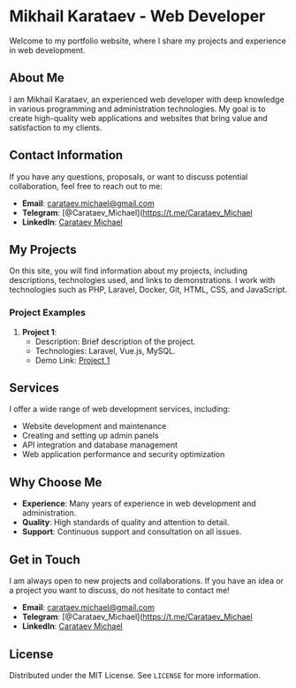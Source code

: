 # Mikhail Karataev - Web Developer

Welcome to my portfolio website, where I share my projects and experience in web development.

## About Me

I am Mikhail Karataev, an experienced web developer with deep knowledge in various programming and administration technologies. My goal is to create high-quality web applications and websites that bring value and satisfaction to my clients.

## Contact Information

If you have any questions, proposals, or want to discuss potential collaboration, feel free to reach out to me:

- **Email**: [carataev.michael@gmail.com](mailto:carataev.michael@gmail.com)
- **Telegram**: [@Carataev_Michael](https://t.me/Carataev_Michael
- **LinkedIn**: [Carataev Michael](https://www.linkedin.com/in/carataev-michael/)

## My Projects

On this site, you will find information about my projects, including descriptions, technologies used, and links to demonstrations. I work with technologies such as PHP, Laravel, Docker, Git, HTML, CSS, and JavaScript.

### Project Examples

1. **Project 1**:
    - Description: Brief description of the project.
    - Technologies: Laravel, Vue.js, MySQL.
    - Demo Link: [Project 1](http://carataev-michael.com/project1)

## Services

I offer a wide range of web development services, including:

- Website development and maintenance
- Creating and setting up admin panels
- API integration and database management
- Web application performance and security optimization

## Why Choose Me

- **Experience**: Many years of experience in web development and administration.
- **Quality**: High standards of quality and attention to detail.
- **Support**: Continuous support and consultation on all issues.

## Get in Touch

I am always open to new projects and collaborations. If you have an idea or a project you want to discuss, do not hesitate to contact me!

- **Email**: [carataev.michael@gmail.com](mailto:carataev.michael@gmail.com)
- **Telegram**: [@Carataev_Michael](https://t.me/Carataev_Michael
- **LinkedIn**: [Carataev Michael](https://www.linkedin.com/in/carataev-michael/)

## License

Distributed under the MIT License. See `LICENSE` for more information.
